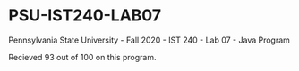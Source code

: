 # PSU-IST240-LAB07
Pennsylvania State University - Fall 2020 - IST 240 - Lab 07 - Java Program

Recieved 93 out of 100 on this program.
